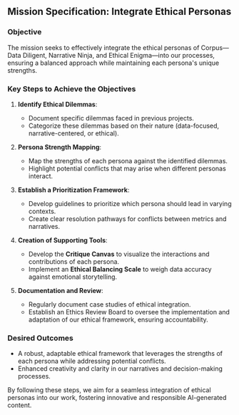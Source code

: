 ## Mission Specification: Integrate Ethical Personas

### Objective
The mission seeks to effectively integrate the ethical personas of Corpus—Data Diligent, Narrative Ninja, and Ethical Enigma—into our processes, ensuring a balanced approach while maintaining each persona's unique strengths.

### Key Steps to Achieve the Objectives
1. **Identify Ethical Dilemmas**:
   - Document specific dilemmas faced in previous projects.
   - Categorize these dilemmas based on their nature (data-focused, narrative-centered, or ethical).

2. **Persona Strength Mapping**:
   - Map the strengths of each persona against the identified dilemmas.
   - Highlight potential conflicts that may arise when different personas interact.

3. **Establish a Prioritization Framework**:
   - Develop guidelines to prioritize which persona should lead in varying contexts.
   - Create clear resolution pathways for conflicts between metrics and narratives.

4. **Creation of Supporting Tools**:
   - Develop the **Critique Canvas** to visualize the interactions and contributions of each persona.
   - Implement an **Ethical Balancing Scale** to weigh data accuracy against emotional storytelling.

5. **Documentation and Review**:
   - Regularly document case studies of ethical integration.
   - Establish an Ethics Review Board to oversee the implementation and adaptation of our ethical framework, ensuring accountability.

### Desired Outcomes
- A robust, adaptable ethical framework that leverages the strengths of each persona while addressing potential conflicts.
- Enhanced creativity and clarity in our narratives and decision-making processes.

By following these steps, we aim for a seamless integration of ethical personas into our work, fostering innovative and responsible AI-generated content.